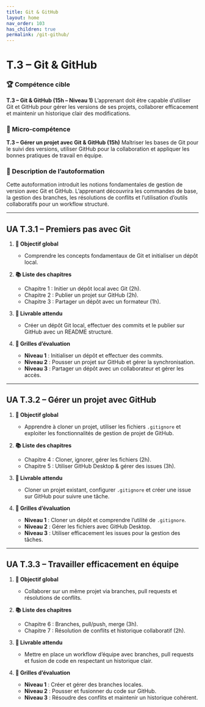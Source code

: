 ```yaml
---
title: Git & GitHub
layout: home
nav_order: 103
has_children: true
permalink: /git-github/
---
```


# T.3 – Git & GitHub

### 🏆 Compétence cible

**T.3 – Git & GitHub (15h – Niveau 1)**
L’apprenant doit être capable d’utiliser Git et GitHub pour gérer les versions de ses projets, collaborer efficacement et maintenir un historique clair des modifications.

### 🧩 Micro-compétence

**T.3 – Gérer un projet avec Git & GitHub (15h)**
Maîtriser les bases de Git pour le suivi des versions, utiliser GitHub pour la collaboration et appliquer les bonnes pratiques de travail en équipe.

### 📝 Description de l’autoformation

Cette autoformation introduit les notions fondamentales de gestion de version avec Git et GitHub. L’apprenant découvrira les commandes de base, la gestion des branches, les résolutions de conflits et l’utilisation d’outils collaboratifs pour un workflow structuré.

---

## UA T.3.1 – Premiers pas avec Git

1. **🎯 Objectif global**

   * Comprendre les concepts fondamentaux de Git et initialiser un dépôt local.

2. **📚 Liste des chapitres**

   * Chapitre 1 : Initier un dépôt local avec Git (2h).
   * Chapitre 2 : Publier un projet sur GitHub (2h).
   * Chapitre 3 : Partager un dépôt avec un formateur (1h).

3. **📄 Livrable attendu**

   * Créer un dépôt Git local, effectuer des commits et le publier sur GitHub avec un README structuré.

4. **🧪 Grilles d’évaluation**

   * **Niveau 1** : Initialiser un dépôt et effectuer des commits.
   * **Niveau 2** : Pousser un projet sur GitHub et gérer la synchronisation.
   * **Niveau 3** : Partager un dépôt avec un collaborateur et gérer les accès.

---

## UA T.3.2 – Gérer un projet avec GitHub

1. **🎯 Objectif global**

   * Apprendre à cloner un projet, utiliser les fichiers `.gitignore` et exploiter les fonctionnalités de gestion de projet de GitHub.

2. **📚 Liste des chapitres**

   * Chapitre 4 : Cloner, ignorer, gérer les fichiers (2h).
   * Chapitre 5 : Utiliser GitHub Desktop & gérer des issues (3h).

3. **📄 Livrable attendu**

   * Cloner un projet existant, configurer `.gitignore` et créer une issue sur GitHub pour suivre une tâche.

4. **🧪 Grilles d’évaluation**

   * **Niveau 1** : Cloner un dépôt et comprendre l’utilité de `.gitignore`.
   * **Niveau 2** : Gérer les fichiers avec GitHub Desktop.
   * **Niveau 3** : Utiliser efficacement les issues pour la gestion des tâches.

---

## UA T.3.3 – Travailler efficacement en équipe

1. **🎯 Objectif global**

   * Collaborer sur un même projet via branches, pull requests et résolutions de conflits.

2. **📚 Liste des chapitres**

   * Chapitre 6 : Branches, pull/push, merge (3h).
   * Chapitre 7 : Résolution de conflits et historique collaboratif (2h).

3. **📄 Livrable attendu**

   * Mettre en place un workflow d’équipe avec branches, pull requests et fusion de code en respectant un historique clair.

4. **🧪 Grilles d’évaluation**

   * **Niveau 1** : Créer et gérer des branches locales.
   * **Niveau 2** : Pousser et fusionner du code sur GitHub.
   * **Niveau 3** : Résoudre des conflits et maintenir un historique cohérent.
